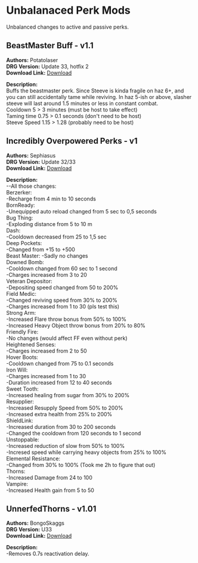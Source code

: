 # Unbalanaced Perk Mods

Unbalanced changes to active and passive perks.

<!-- mod list -->

## BeastMaster Buff - v1.1
**Authors:** Potatolaser  
**DRG Version:** Update 33, hotfix 2  
**Download Link:** [Download](https://github.com/ArcticEcho/DRG-Mods/raw/562737c5ae0d8a9e10e679d68e7818db048bc87d/Gameplay/Unbalanced/Perks/BeastMaster%20Buff%20-%20V1.1%20_P.pak)  

**Description:**  
Buffs the beastmaster perk. Since Steeve is kinda fragile on haz 6+, and you can still accidentally tame while reviving. In haz 5-ish or above, slasher steeve will last around 1.5 minutes or less in constant combat.  
Cooldown 5 > 3 minutes (must be host to take effect)  
Taming time 0.75 > 0.1 seconds (don't need to be host)   
Steeve Speed 1.15 > 1.28 (probably need to be host)

## Incredibly Overpowered Perks - v1
**Authors:** Sephiasus  
**DRG Version:** Update 32/33  
**Download Link:** [Download](https://github.com/ArcticEcho/DRG-Mods/raw/128ca25ae29e683bc88aa20ae66b137f8c84be19/Gameplay/Unbalanced/Perks/Incredibly%20Overpowered%20Perks%20-%20V1%20_P.pak)  

**Description:**  
--All those changes:  
    Berzerker:   
         -Recharge from 4 min to 10 seconds  
    BornReady:   
         -Unequipped auto reload changed from 5 sec to 0,5 seconds  
    Bug Thing:   
         -Exploding distance from 5 to 10 m  
    Dash:   
         -Cooldown decreased from 25 to 1,5 sec  
    Deep Pockets:   
         -Changed from +15 to +500  
    Beast Master: -Sadly no changes  
    Downed Bomb:   
         -Cooldown changed from 60 sec to 1 second  
         -Charges increased from 3 to 20   
    Veteran Depositor:   
         -Depositing speed changed from 50 to 200%  
    Field Medic:   
         -Changed reviving speed from 30% to 200%  
         -Charges increased from 1 to 30 (pls test this)  
    Strong Arm:   
        -Increased Flare throw bonus from 50% to 100%  
        -Increased Heavy Object throw bonus from 20% to 80%  
    Friendly Fire:   
        -No changes (would affect FF even without perk)  
    Heightened Senses:   
        -Charges increased from 2 to 50  
    Hover Boots:   
        -Cooldown changed from 75 to 0.1 seconds  
    Iron Will:   
       -Charges increased from 1 to 30  
       -Duration increased from 12 to 40 seconds  
    Sweet Tooth:   
       -Increased healing from sugar from 30% to 200%  
    Resupplier:   
        -Increased Resupply Speed from 50% to 200%  
        -Increased extra health from 25% to 200%  
    ShieldLink:   
         -Increased duration from 30 to 200 seconds  
        -Changed the cooldown from 120 seconds to 1 second  
    Unstoppable:   
         -Increased reduction of slow from 50% to 100%  
         -Incresed speed while carrying heavy objects from 25% to 100%  
    Elemental Resistance:   
         -Changed from 30% to 100% (Took me 2h to figure that out)  
    Thorns:   
         -Increased Damage from 24 to 100  
    Vampire:   
         -Increased Health gain from 5 to 50

## UnnerfedThorns - v1.01
**Authors:** BongoSkaggs  
**DRG Version:** U33  
**Download Link:** [Download](https://github.com/ArcticEcho/DRG-Mods/raw/6fce342ee5ec29378503c23331714643e71eeb01/Gameplay/Unbalanced/Perks/UnnerfedThorns%20-%20V1.01%20_P.pak)  

**Description:**  
-Removes 0.7s reactivation delay.